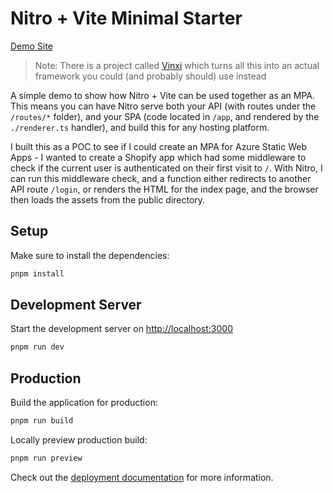 # Nitro + Vite Minimal Starter

[Demo Site](https://brave-dune-045f79d0f.4.azurestaticapps.net)

> Note: There is a project called [Vinxi](https://github.com/nksaraf/vinxi) which turns all this into an actual framework you could (and probably should) use instead

A simple demo to show how Nitro + Vite can be used together as an MPA. This means you can have Nitro serve both your API (with routes under the `/routes/*` folder), and your SPA (code located in `/app`, and rendered by the `./renderer.ts` handler), and build this for any hosting platform.

I built this as a POC to see if I could create an MPA for Azure Static Web Apps - I wanted to create a Shopify app which had some middleware to check if the current user is authenticated on their first visit to `/`. With Nitro, I can run this middleware check, and a function either redirects to another API route `/login`, or renders the HTML for the index page, and the browser then loads the assets from the public directory.

## Setup

Make sure to install the dependencies:

```bash
pnpm install
```

## Development Server

Start the development server on <http://localhost:3000>

```bash
pnpm run dev
```

## Production

Build the application for production:

```bash
pnpm run build
```

Locally preview production build:

```bash
pnpm run preview
```

Check out the [deployment documentation](https://nitro.unjs.io/deploy) for more information.
